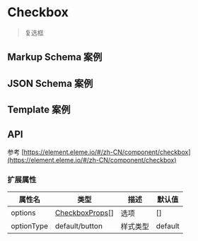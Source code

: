 # Checkbox

> 复选框

## Markup Schema 案例

<dumi-previewer demoPath="guide/checkbox/markup-schema" />

## JSON Schema 案例

<dumi-previewer demoPath="guide/checkbox/json-schema" />

## Template 案例

<dumi-previewer demoPath="guide/checkbox/template" />

## API

参考 [https://element.eleme.io/#/zh-CN/component/checkbox](https://element.eleme.io/#/zh-CN/component/checkbox)

### 扩展属性

| 属性名     | 类型                                                                                       | 描述     | 默认值  |
| ---------- | ------------------------------------------------------------------------------------------ | -------- | ------- |
| options    | [CheckboxProps](https://element.eleme.io/#/zh-CN/component/checkbox#checkbox-attributes)[] | 选项     | []      |
| optionType | default/button                                                                             | 样式类型 | default |

